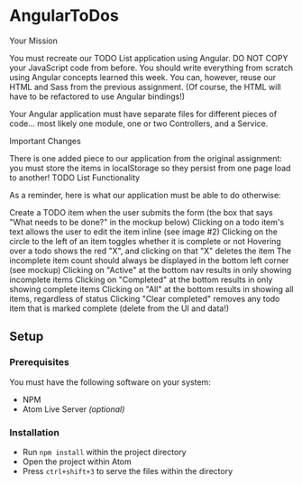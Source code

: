 # AngularToDos

Your Mission

You must recreate our TODO List application using Angular. DO NOT COPY your JavaScript code from before. You should write everything from scratch using Angular concepts learned this week. You can, however, reuse our HTML and Sass from the previous assignment. (Of course, the HTML will have to be refactored to use Angular bindings!)

Your Angular application must have separate files for different pieces of code... most likely one module, one or two Controllers, and a Service.

Important Changes

There is one added piece to our application from the original assignment: you must store the items in localStorage so they persist from one page load to another!
TODO List Functionality

As a reminder, here is what our application must be able to do otherwise:

Create a TODO item when the user submits the form (the box that says "What needs to be done?" in the mockup below)
Clicking on a todo item's text allows the user to edit the item inline (see image #2)
Clicking on the circle to the left of an item toggles whether it is complete or not
Hovering over a todo shows the red "X", and clicking on that "X" deletes the item
The incomplete item count should always be displayed in the bottom left corner (see mockup)
Clicking on "Active" at the bottom nav results in only showing incomplete items
Clicking on "Completed" at the bottom results in only showing complete items
Clicking on "All" at the bottom results in showing all items, regardless of status
Clicking "Clear completed" removes any todo item that is marked complete (delete from the UI and data!)

## Setup

### Prerequisites

You must have the following software on your system:

* NPM
* Atom Live Server _(optional)_

### Installation

* Run `npm install` within the project directory
* Open the project within Atom
* Press `ctrl+shift+3` to serve the files within the directory
